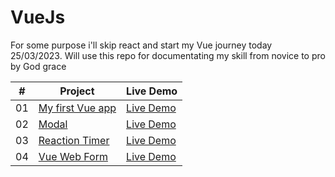 # VueJs
For some purpose i'll skip react and start my Vue journey today 25/03/2023. Will use this repo for documentating my skill from novice to pro by God grace


|  #  | Project                                                                                                                     | Live Demo                                                                         |
| :-: | --------------------------------------------------------------------------------------------------------------------------- | --------------------------------------------------------------------------------- |
| 01  | [My first Vue app ](https://github.com/imran2975/VueJs/tree/master/Intro%20CDN)                             | [Live Demo](https://vue-intro-cdn.netlify.app/)               |
| 02  | [Modal](https://github.com/imran2975/VueJs/tree/master/Modal)                             | [Live Demo](https://modal-vuejs.netlify.app) 
| 03  | [Reaction Timer](https://github.com/imran2975/VueJs/tree/master/Reaction%20Timer)                             | [Live Demo](https://vue-reactions-game.netlify.app)
| 04 | [Vue Web Form](https://github.com/imran2975/VueJs/tree/master/Vue%20Web%20Form)                             | [Live Demo](https://vue-web-form.netlify.app)
